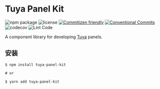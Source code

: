 # Tuya Panel Kit

![npm package](https://img.shields.io/npm/v/tuya-panel-kit/latest.svg)
![license](https://img.shields.io/github/license/TuyaInc/tuya-panel-kit.svg)
[![Commitizen friendly](https://img.shields.io/badge/commitizen-friendly-brightgreen.svg?maxAge=2592000)](http://commitizen.github.io/cz-cli/) 
[![Conventional Commits](https://img.shields.io/badge/Conventional%20Commits-1.0.0-brightgreen.svg?maxAge=2592000)](https://conventionalcommits.org)
![codecov](https://codecov.io/gh/TuyaInc/tuya-panel-kit/branch/develop_2.0/graph/badge.svg)
![Lint Code](https://github.com/TuyaInc/tuya-panel-kit/workflows/Lint%20Code/badge.svg)


A component library for developing [Tuya](https://www.tuya.com) panels.

## 安装

```shell
$ npm install tuya-panel-kit

# or

$ yarn add tuya-panel-kit
```
